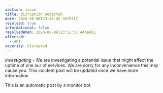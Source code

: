 ```yaml
---
section: issue
title: Disruption Detected
date: 2020-08-06T23:49:45.997531Z
resolved: true
informational: false
resolvedWhen: 2020-08-06T23:51:57.446698Z
affected:
  - API
severity: disrupted
---
```

*Investigating* - We are investigating a potential issue that might affect the uptime of one our of services. We are sorry for any inconvenience this may cause you. This incident post will be updated once we have more information.

This is an automatic post by a monitor bot.
        